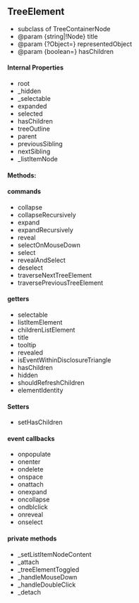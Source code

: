 ## TreeElement

+ subclass of TreeContainerNode
+ @param {string|!Node} title
+ @param {?Object=} representedObject
+ @param {boolean=} hasChildren


#### Internal Properties
+ root
+ _hidden
+ _selectable
+ expanded
+ selected
+ hasChildren
+ treeOutline
+ parent
+ previousSibling
+ nextSibling
+ _listItemNode

#### Methods:

#### commands
+ collapse
+ collapseRecursively
+ expand
+ expandRecursively
+ reveal
+ selectOnMouseDown
+ select
+ revealAndSelect
+ deselect
+ traverseNextTreeElement
+ traversePreviousTreeElement

#### getters
+ selectable
+ listItemElement
+ childrenListElement
+ title
+ tooltip
+ revealed
+ isEventWithinDisclosureTriangle
+ hasChildren
+ hidden
+ shouldRefreshChildren
+ elementIdentity

#### Setters
+ setHasChildren

#### event callbacks
+ onpopulate
+ onenter
+ ondelete
+ onspace
+ onattach
+ onexpand
+ oncollapse
+ ondblclick
+ onreveal
+ onselect

#### private methods
+ _setListItemNodeContent
+ _attach
+ _treeElementToggled
+ _handleMouseDown
+ _handleDoubleClick
+ _detach
